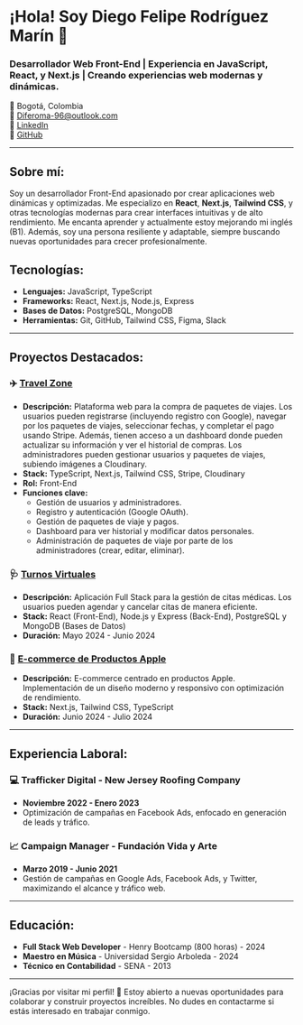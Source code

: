 # ¡Hola! Soy Diego Felipe Rodríguez Marín 👋

### Desarrollador Web Front-End | Experiencia en JavaScript, React, y Next.js | Creando experiencias web modernas y dinámicas.

📍 Bogotá, Colombia  
📧 [Diferoma-96@outlook.com](mailto:Diferoma-96@outlook.com)  
🔗 [LinkedIn](https://www.linkedin.com/in/diego-rodriguez-945a30267/)  
🔗 [GitHub](https://github.com/Yaakov0111)

---

## Sobre mí:
Soy un desarrollador Front-End apasionado por crear aplicaciones web dinámicas y optimizadas. Me especializo en **React**, **Next.js**, **Tailwind CSS**, y otras tecnologías modernas para crear interfaces intuitivas y de alto rendimiento. Me encanta aprender y actualmente estoy mejorando mi inglés (B1). Además, soy una persona resiliente y adaptable, siempre buscando nuevas oportunidades para crecer profesionalmente.

## Tecnologías:
- **Lenguajes:** JavaScript, TypeScript
- **Frameworks:** React, Next.js, Node.js, Express
- **Bases de Datos:** PostgreSQL, MongoDB
- **Herramientas:** Git, GitHub, Tailwind CSS, Figma, Slack

---

## Proyectos Destacados:

### ✈️ [Travel Zone](https://github.com/PF-grupo03/TravelZone)
- **Descripción:** Plataforma web para la compra de paquetes de viajes. Los usuarios pueden registrarse (incluyendo registro con Google), navegar por los paquetes de viajes, seleccionar fechas, y completar el pago usando Stripe. Además, tienen acceso a un dashboard donde pueden actualizar su información y ver el historial de compras. Los administradores pueden gestionar usuarios y paquetes de viajes, subiendo imágenes a Cloudinary.
- **Stack:** TypeScript, Next.js, Tailwind CSS, Stripe, Cloudinary
- **Rol:** Front-End
- **Funciones clave:**
  - Gestión de usuarios y administradores.
  - Registro y autenticación (Google OAuth).
  - Gestión de paquetes de viaje y pagos.
  - Dashboard para ver historial y modificar datos personales.
  - Administración de paquetes de viaje por parte de los administradores (crear, editar, eliminar).

### 🩺 [Turnos Virtuales](https://github.com/Yaakov0111/turnos-virtuales)
- **Descripción:** Aplicación Full Stack para la gestión de citas médicas. Los usuarios pueden agendar y cancelar citas de manera eficiente.
- **Stack:** React (Front-End), Node.js y Express (Back-End), PostgreSQL y MongoDB (Bases de Datos)
- **Duración:** Mayo 2024 - Junio 2024

### 🍏 [E-commerce de Productos Apple](https://github.com/Yaakov0111/ecommerce-apple)
- **Descripción:** E-commerce centrado en productos Apple. Implementación de un diseño moderno y responsivo con optimización de rendimiento.
- **Stack:** Next.js, Tailwind CSS, TypeScript
- **Duración:** Junio 2024 - Julio 2024

---

## Experiencia Laboral:
### 💻 Trafficker Digital - New Jersey Roofing Company
- **Noviembre 2022 - Enero 2023**
- Optimización de campañas en Facebook Ads, enfocado en generación de leads y tráfico.

### 📈 Campaign Manager - Fundación Vida y Arte
- **Marzo 2019 - Junio 2021**
- Gestión de campañas en Google Ads, Facebook Ads, y Twitter, maximizando el alcance y tráfico web.

---

## Educación:
- **Full Stack Web Developer** - Henry Bootcamp (800 horas) - 2024
- **Maestro en Música** - Universidad Sergio Arboleda - 2024
- **Técnico en Contabilidad** - SENA - 2013

---

¡Gracias por visitar mi perfil! 🚀 Estoy abierto a nuevas oportunidades para colaborar y construir proyectos increíbles. No dudes en contactarme si estás interesado en trabajar conmigo.
